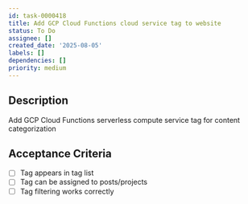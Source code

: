 ```yaml
---
id: task-0000418
title: Add GCP Cloud Functions cloud service tag to website
status: To Do
assignee: []
created_date: '2025-08-05'
labels: []
dependencies: []
priority: medium
---
```


## Description

Add GCP Cloud Functions serverless compute service tag for content categorization

## Acceptance Criteria

- [ ] Tag appears in tag list
- [ ] Tag can be assigned to posts/projects
- [ ] Tag filtering works correctly

